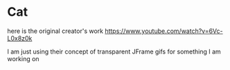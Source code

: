 # Cat
here is the original creator's work
https://www.youtube.com/watch?v=6Vc-L0x8z0k

I am just using their concept of transparent JFrame gifs for something I am working on 
